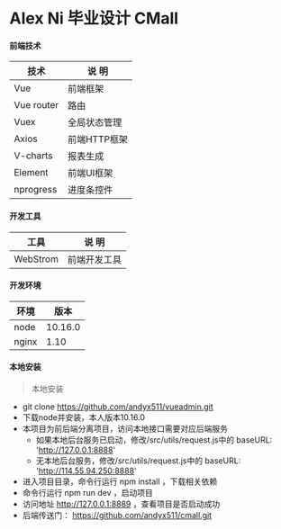 # Alex Ni 毕业设计 CMall
#### 前端技术
| 技术         | 说 明         |
|--------------|---------------|
|Vue|前端框架|
|Vue router|路由|
|Vuex|全局状态管理|
|Axios|前端HTTP框架|
|V-charts|报表生成|
|Element|前端UI框架|
|nprogress|进度条控件|

#### 开发工具
| 工具         | 说 明         |
|--------------|---------------|
|WebStrom|前端开发工具|

#### 开发环境
| 环境         | 版本         |
|--------------|---------------|
|node|10.16.0|
|nginx|1.10|
#### 本地安装
> 本地安装
  * git clone  https://github.com/andyx511/vueadmin.git 
  * 下载node并安装，本人版本10.16.0
  * 本项目为前后端分离项目，访问本地接口需要对应后端服务
    * 如果本地后台服务已启动，修改/src/utils/request.js中的 baseURL: 'http://127.0.0.1:8888'
    * 无本地后台服务，修改/src/utils/request.js中的 baseURL: 'http://114.55.94.250:8888'
  * 进入项目目录，命令行运行 npm install ，下载相关依赖
  * 命令行运行 npm run dev ，启动项目
  * 访问地址 http://127.0.0.1:8889 ，查看项目是否启动成功
  * 后端传送门： https://github.com/andyx511/cmall.git 